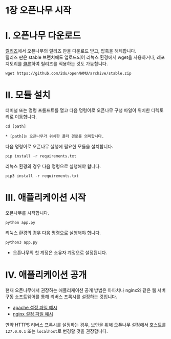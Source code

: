 1장 오픈나무 시작
====

# I. 오픈나무 다운로드
[릴리즈](https://github.com/2du/openNAMU/releases)에서 오픈나무의 릴리즈 판을 다운로드 받고, 압축을 해제합니다.  
릴리즈 판은 stable 브랜치에도 업로드되어 리눅스 환경에서 wget을 사용하거나, 레포지토리를 [클론](#클론)하여 릴리즈를 적용하는 것도 가능합니다.

```
wget https://github.com/2du/openNAMU/archive/stable.zip
```

# II. 모듈 설치
터미널 또는 명령 프롬프트를 열고 다음 명령어로 오픈나무 구성 파일이 위치한 디렉토리로 이동합니다.
```
cd [path]

* [path]는 오픈나무가 위치한 폴더 경로를 의미합니다.
```


다음 명령어로 오픈나무 실행에 필요한 모듈을 설치합니다.
```
pip install -r requirements.txt
```
리눅스 환경의 경우 다음 명령으로 실행해야 합니다.
```
pip3 install -r requirements.txt
```
# III. 애플리케이션 시작
오픈나무를 시작합니다.
```
python app.py
```
리눅스 환경의 경우 다음 명령으로 실행해야 합니다.
```
python3 app.py
```

 * 오픈나무의 첫 계정은 소유자 계정으로 설정됩니다.

# IV. 애플리케이션 공개
현재 오픈나무에서 권장하는 애플리케이션 공개 방법은 아파치나 nginx와 같은 웹 서버 구동 소프트웨어를 통해 리버스 프록시를 설정하는 것입니다.

 * [apache 설정 파일 예시](/conf_example/apache/)
 * [nginx 설정 파일 예시](/conf_example/nginx.conf)

만약 HTTPS 리버스 프록시를 설정하는 경우, 보안을 위해 오픈나무 설정에서 호스트를 `127.0.0.1` 또는 `localhost`로 변경할 것을 권장합니다.
